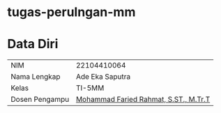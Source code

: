 # tugas-perulngan-mm

# Data Diri

|  |  |
|--|--|
| NIM | 22104410064 |
| Nama Lengkap | Ade Eka Saputra |
| Kelas | TI-5MM |
| Dosen Pengampu | [Mohammad Faried Rahmat, S.ST., M.Tr.T](https://github.com/fariedrahmat) |

